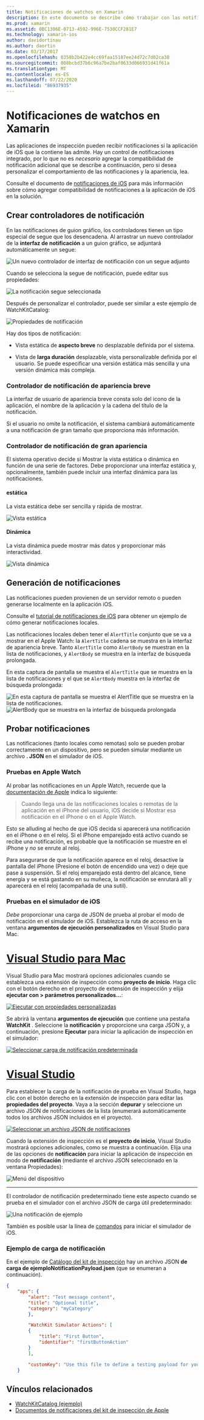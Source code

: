 ```yaml
---
title: Notificaciones de watchos en Xamarin
description: En este documento se describe cómo trabajar con las notificaciones de watchos en Xamarin. Describe la creación de controladores de notificación, la generación de notificaciones y la prueba de notificaciones.
ms.prod: xamarin
ms.assetid: 0BC1306E-0713-4592-996E-7530CCF281E7
ms.technology: xamarin-ios
author: davidortinau
ms.author: daortin
ms.date: 03/17/2017
ms.openlocfilehash: 0358b2b422e4cc69faa15187ee24d72c7d02ca38
ms.sourcegitcommit: 008bcbd37b6c96a7be2baf0633d066931d41f61a
ms.translationtype: MT
ms.contentlocale: es-ES
ms.lasthandoff: 07/22/2020
ms.locfileid: "86937935"
---
```

# <a name="watchos-notifications-in-xamarin"></a>Notificaciones de watchos en Xamarin

Las aplicaciones de inspección pueden recibir notificaciones si la aplicación de iOS que la contiene las admite. Hay un control de notificaciones integrado, por lo que no es *necesario* agregar la compatibilidad de notificación adicional que se describe a continuación, pero si desea personalizar el comportamiento de las notificaciones y la apariencia, lea.

Consulte el documento de [notificaciones de iOS](~/ios/platform/user-notifications/deprecated/index.md) para más información sobre cómo agregar compatibilidad de notificaciones a la aplicación de iOS en la solución.

## <a name="creating-notification-controllers"></a>Crear controladores de notificación

En las notificaciones de guion gráfico, los controladores tienen un tipo especial de segue que los desencadena. Al arrastrar un nuevo controlador de la **interfaz de notificación** a un guion gráfico, se adjuntará automáticamente un segue:

![Un nuevo controlador de interfaz de notificación con un segue adjunto](notifications-images/notification-storyboard1.png)

Cuando se selecciona la segue de notificación, puede editar sus propiedades:

![La notificación segue seleccionada](notifications-images/notification-storyboard2.png)

Después de personalizar el controlador, puede ser similar a este ejemplo de WatchKitCatalog:

![Propiedades de notificación](notifications-images/notifications-segue.png)

Hay dos tipos de notificación:

- Vista estática de **aspecto breve** no desplazable definida por el sistema.

- Vista de **larga duración** desplazable, vista personalizable definida por el usuario. Se puede especificar una versión estática más sencilla y una versión dinámica más compleja.

### <a name="short-look-notification-controller"></a>Controlador de notificación de apariencia breve

La interfaz de usuario de apariencia breve consta solo del icono de la aplicación, el nombre de la aplicación y la cadena del título de la notificación.

Si el usuario no omite la notificación, el sistema cambiará automáticamente a una notificación de gran tamaño que proporciona más información.

### <a name="long-look-notification-controller"></a>Controlador de notificación de gran apariencia

El sistema operativo decide si Mostrar la vista estática o dinámica en función de una serie de factores. Debe proporcionar una interfaz estática y, opcionalmente, también puede incluir una interfaz dinámica para las notificaciones.

#### <a name="static"></a>estática

La vista estática debe ser sencilla y rápida de mostrar.

![Vista estática](notifications-images/notification-static.png)

#### <a name="dynamic"></a>Dinámica

La vista dinámica puede mostrar más datos y proporcionar más interactividad.

![Vista dinámica](notifications-images/notification-dynamic.png)

## <a name="generating-notifications"></a>Generación de notificaciones

Las notificaciones pueden provienen de un servidor remoto o pueden generarse localmente en la aplicación iOS.

Consulte el [tutorial de notificaciones de iOS](~/ios/platform/user-notifications/deprecated/local-notifications-in-ios-walkthrough.md) para obtener un ejemplo de cómo generar notificaciones locales.

Las notificaciones locales deben tener el `AlertTitle` conjunto que se va a mostrar en el Apple Watch: la `AlertTitle` cadena se muestra en la interfaz de apariencia breve. Tanto `AlertTitle` como `AlertBody` se muestran en la lista de notificaciones, y `AlertBody` se muestra en la interfaz de búsqueda prolongada.

En esta captura de pantalla se muestra el `AlertTitle` que se muestra en la lista de notificaciones y el que se `AlertBody` muestra en la interfaz de búsqueda prolongada:

![En esta captura de pantalla se muestra el AlertTitle que se muestra en la lista de notificaciones.](notifications-images/watch-notificationslist-sml.png) ![AlertBody que se muestra en la interfaz de búsqueda prolongada](notifications-images/watch-notificationcontroller-sml.png)

## <a name="testing-notifications"></a>Probar notificaciones

Las notificaciones (tanto locales como remotas) solo se pueden probar correctamente en un dispositivo, pero se pueden simular mediante un archivo **. JSON** en el simulador de iOS.

### <a name="testing-on-apple-watch"></a>Pruebas en Apple Watch

Al probar las notificaciones en un Apple Watch, recuerde que la [documentación de Apple](https://developer.apple.com/library/ios/documentation/General/Conceptual/WatchKitProgrammingGuide/BasicSupport.html) indica lo siguiente:

> Cuando llega una de las notificaciones locales o remotas de la aplicación en el iPhone del usuario, iOS decide si Mostrar esa notificación en el iPhone o en el Apple Watch.

Esto se alluding al hecho de que iOS decida si aparecerá una notificación en el iPhone o en el reloj. Si el iPhone emparejado está activo cuando se recibe una notificación, es probable que la notificación se muestre en el iPhone y *no* se enrute al reloj.

Para asegurarse de que la notificación aparece en el reloj, desactive la pantalla del iPhone (Presione el botón de encendido una vez) o deje que pase a suspensión. Si el reloj emparejado está dentro del alcance, tiene energía y se está gastando en su muñeca, la notificación se enrutará allí y aparecerá en el reloj (acompañada de una sutil).

### <a name="testing-on-the-ios-simulator"></a>Pruebas en el simulador de iOS

*Debe* proporcionar una carga de JSON de prueba al probar el modo de notificación en el simulador de iOS. Establezca la ruta de acceso en la ventana **argumentos de ejecución personalizados** en Visual Studio para Mac.

# <a name="visual-studio-for-mac"></a>[Visual Studio para Mac](#tab/macos)

Visual Studio para Mac mostrará opciones adicionales cuando se establezca una extensión de inspección como **proyecto de inicio**.
Haga clic con el botón derecho en el proyecto de extensión de inspección y elija **ejecutar con > parámetros personalizados...**:

[![Ejecutar con propiedades personalizadas](notifications-images/runwith-customparams-sml.png)](notifications-images/runwith-customparams.png#lightbox)

Se abrirá la ventana **argumentos de ejecución** que contiene una pestaña **WatchKit** . Seleccione la **notificación** y proporcione una carga JSON y, a continuación, presione **Ejecutar** para iniciar la aplicación de inspección en el simulador:

[![Seleccionar carga de notificación predeterminada](notifications-images/runwith-execargs-sml.png)](notifications-images/runwith-execargs.png#lightbox)

# <a name="visual-studio"></a>[Visual Studio](#tab/windows)

Para establecer la carga de la notificación de prueba en Visual Studio, haga clic con el botón derecho en la extensión de inspección para editar las **propiedades del proyecto**. Vaya a la sección **depurar** y seleccione un archivo JSON de notificaciones de la lista (enumerará automáticamente todos los archivos JSON incluidos en el proyecto).

[![Seleccionar un archivo JSON de notificaciones](notifications-images/runwith-execargs-sml-vs.png)](notifications-images/runwith-execargs-vs.png#lightbox)

Cuando la extensión de inspección es el **proyecto de inicio**, Visual Studio mostrará opciones adicionales, como se muestra a continuación. Elija una de las opciones de **notificación** para iniciar la aplicación de inspección en modo de **notificación** (mediante el archivo JSON seleccionado en la ventana Propiedades):

![Menú del dispositivo](notifications-images/runwith-vs.png)

-----

El controlador de notificación predeterminado tiene este aspecto cuando se prueba en el simulador con el archivo JSON de carga útil predeterminado:

![Una notificación de ejemplo](notifications-images/notification-debug-sml.png)

También es posible usar la línea de [comandos](~/ios/watchos/troubleshooting.md#command_line) para iniciar el simulador de iOS.

### <a name="example-notification-payload"></a>Ejemplo de carga de notificación

En el ejemplo de [Catálogo del kit de inspección](https://docs.microsoft.com/samples/xamarin/ios-samples/watchos-watchkitcatalog) hay un archivo JSON **de carga de ejemploNotificationPayload.jsen** (que se enumeran a continuación).

```json
{
    "aps": {
        "alert": "Test message content",
        "title": "Optional title",
        "category": "myCategory"
        },

        "WatchKit Simulator Actions": [
        {
            "title": "First Button",
            "identifier": "firstButtonAction"
        }
        ],

        "customKey": "Use this file to define a testing payload for your notifications. The aps dictionary specifies the category, alert text and title. The WatchKit Simulator Actions array can provide info for one or more action buttons in addition to the standard Dismiss button. Any other top level keys are custom payload. If you have multiple such JSON files in your project, you'll be able to choose between them in when selecting to debug the notification interface of your Watch App."
    }
```

## <a name="related-links"></a>Vínculos relacionados

- [WatchKitCatalog (ejemplo)](https://docs.microsoft.com/samples/xamarin/ios-samples/watchos-watchkitcatalog)
- [Documentos de notificaciones del kit de inspección de Apple](https://developer.apple.com/library/ios/documentation/General/Conceptual/WatchKitProgrammingGuide/BasicSupport.html)
